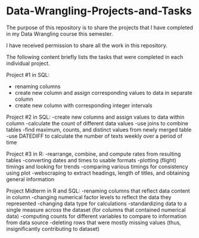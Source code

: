 # Data-Wrangling-Projects-and-Tasks

The purpose of this repository is to share the projects that I have completed in my Data Wrangling course this semester.

I have received permission to share all the work in this repository. 

The following content briefly lists the tasks that were completed in each individual project. 

Project #1 in SQL: 
- renaming columns 
- create new column and assign corresponding values to data in separate column 
- create new column with corresponding integer intervals 

Project #2 in SQL:
-create new columns and assign values to data within column 
-calculate the count of different data values
-use joins to combine tables 
-find maximum, counts, and distinct values from newly merged table
-use DATEDIFF to calculate the number of texts weekly over a period of time

Project #3 in R: 
-rearrange, combine, and compute rates from resulting tables
-converting dates and times to usable formats 
-plotting (flight) timings and looking for trends
-comparing various timings for consistency using plot
-webscraping to extract headings, length of titles, and obtaining general information 

Project Midterm in R and SQL: 
-renaming columns that reflect data content in column 
-changing numerical factor levels to reflect the data they represented
-changing data type for calculations 
-standardizing data to a single measure across the dataset (for columns that contained numerical data) 
-computing counts for different variables to compare to information from data source 
-deleting rows that were mostly missing values (thus, insignificantly contributing to dataset) 



